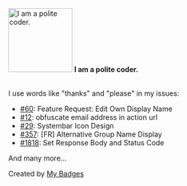 <img src="https://my-badges.github.io/my-badges/polite-coder.png" alt="I am a polite coder." title="I am a polite coder." width="128">
<strong>I am a polite coder.</strong>
<br><br>

I use words like "thanks" and "please" in my issues:

- <a href="https://github.com/szimek/sharedrop/issues/60">#60</a>: Feature Request: Edit Own Display Name
- <a href="https://github.com/airform/airform/issues/12">#12</a>: obfuscate email address in action url
- <a href="https://github.com/yulrizka/osx-push-to-talk/issues/29">#29</a>: Systembar Icon Design
- <a href="https://github.com/Aloxaf/fzf-tab/issues/357">#357</a>: [FR] Alternative Group Name Display
- <a href="https://github.com/probot/probot/issues/1818">#1818</a>: Set Response Body and Status Code

 And many more...


Created by <a href="https://github.com/my-badges/my-badges">My Badges</a>